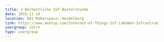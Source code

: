 ```yaml
---
title: 2-Wöchentliche IoT-Bastelstunde
date: 2019-11-14
location: DAI Makerspace, Heidelberg
link: https://www.meetup.com/Internet-of-Things-IoT-LoRaWan-Infrastruktur-4-RheinNeckar/events/cmbzlqyzpbsb/
usergroup: iotrn
type: usergroup
---
```

